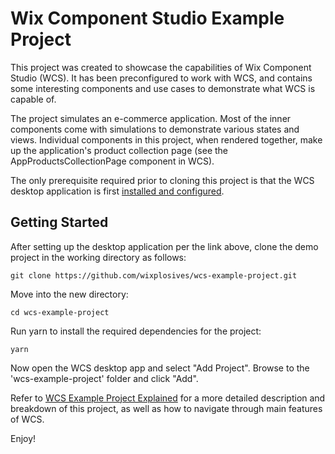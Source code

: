 # Wix Component Studio Example Project

This project was created to showcase the capabilities of Wix Component Studio (WCS). It has been preconfigured to work with WCS, and contains some interesting components and use cases to demonstrate what WCS is capable of.

The project simulates an e-commerce application. Most of the inner components come with simulations to demonstrate various states and views. Individual components in this project, when rendered together, make up the application's product collection page (see the AppProductsCollectionPage component in WCS).

The only prerequisite required prior to cloning this project is that the WCS desktop application is first [installed and configured](https://component-studio.wixanswers.com/en/article/installation-and-configuration).

## Getting Started

After setting up the desktop application per the link above, clone the demo project in the working directory as follows:
```console
git clone https://github.com/wixplosives/wcs-example-project.git
```
Move into the new directory:
```
cd wcs-example-project
```
Run yarn to install the required dependencies for the project:
```
yarn
```

Now open the WCS desktop app and select "Add Project". Browse to the 'wcs-example-project' folder and click "Add".

Refer to [WCS Example Project Explained](https://component-studio.wixanswers.com/en/article/wcs-example-project-explained) for a more detailed description and breakdown of this project, as well as how to navigate through main features of WCS.

Enjoy!